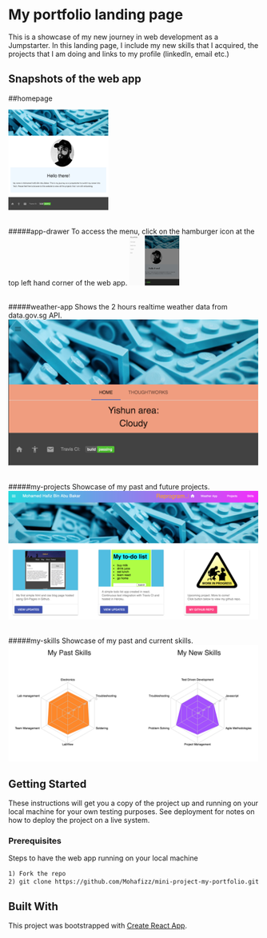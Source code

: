 # My portfolio landing page

This is a showcase of my new journey in web development as a Jumpstarter. In this landing page, I include my new skills that I acquired, the projects that I am doing and links to my profile (linkedIn, email etc.)

## Snapshots of the web app

##homepage

<img src="./public/Images/app.jpg" alt="main" width="200"/>
<br/><br/>

#####app-drawer
To access the menu, click on the hamburger icon at the top left hand corner of the web app.
<img src="./public/Images/drawer.jpg" alt="main" style="width: 100px;"/>
<br/><br/>

#####weather-app
Shows the 2 hours realtime weather data from data.gov.sg API.
<img src="./public/Images/weather-app.jpg" alt="main" style="width: 500px;"/>
<br/><br/>

#####my-projects
Showcase of my past and future projects.
<img src="./public/Images/project-card.jpg" alt="main" style="width: 500px;"/>
<br/><br/>

#####my-skills
Showcase of my past and current skills.<br/>
<img src="./public/Images/skills.jpg" alt="main" style="width: 500px;"/>

## Getting Started

These instructions will get you a copy of the project up and running on your local machine for your own testing purposes. See deployment for notes on how to deploy the project on a live system.

### Prerequisites

Steps to have the web app running on your local machine

```
1) Fork the repo
2) git clone https://github.com/Mohafizz/mini-project-my-portfolio.git
```

## Built With

This project was bootstrapped with [Create React App](https://github.com/facebookincubator/create-react-app).
